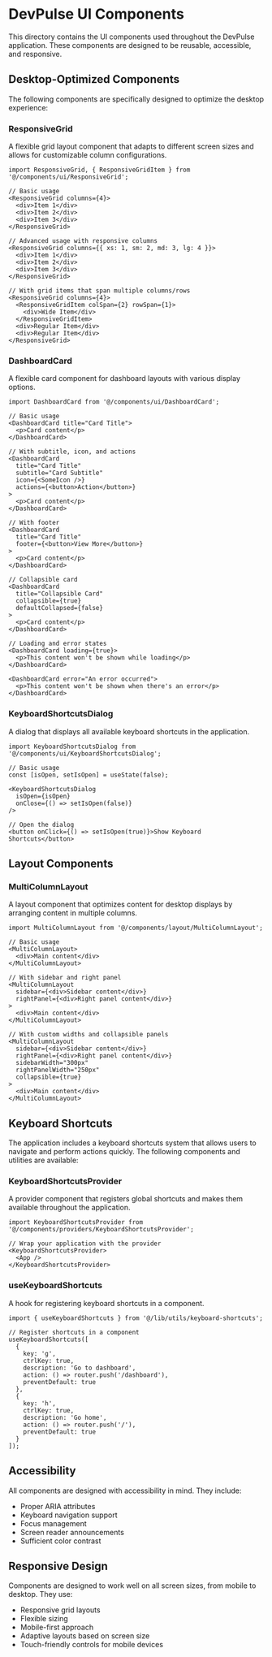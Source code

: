 # DevPulse UI Components

This directory contains the UI components used throughout the DevPulse application. These components are designed to be reusable, accessible, and responsive.

## Desktop-Optimized Components

The following components are specifically designed to optimize the desktop experience:

### ResponsiveGrid

A flexible grid layout component that adapts to different screen sizes and allows for customizable column configurations.

```tsx
import ResponsiveGrid, { ResponsiveGridItem } from '@/components/ui/ResponsiveGrid';

// Basic usage
<ResponsiveGrid columns={4}>
  <div>Item 1</div>
  <div>Item 2</div>
  <div>Item 3</div>
</ResponsiveGrid>

// Advanced usage with responsive columns
<ResponsiveGrid columns={{ xs: 1, sm: 2, md: 3, lg: 4 }}>
  <div>Item 1</div>
  <div>Item 2</div>
  <div>Item 3</div>
</ResponsiveGrid>

// With grid items that span multiple columns/rows
<ResponsiveGrid columns={4}>
  <ResponsiveGridItem colSpan={2} rowSpan={1}>
    <div>Wide Item</div>
  </ResponsiveGridItem>
  <div>Regular Item</div>
  <div>Regular Item</div>
</ResponsiveGrid>
```

### DashboardCard

A flexible card component for dashboard layouts with various display options.

```tsx
import DashboardCard from '@/components/ui/DashboardCard';

// Basic usage
<DashboardCard title="Card Title">
  <p>Card content</p>
</DashboardCard>

// With subtitle, icon, and actions
<DashboardCard 
  title="Card Title" 
  subtitle="Card Subtitle"
  icon={<SomeIcon />}
  actions={<button>Action</button>}
>
  <p>Card content</p>
</DashboardCard>

// With footer
<DashboardCard 
  title="Card Title"
  footer={<button>View More</button>}
>
  <p>Card content</p>
</DashboardCard>

// Collapsible card
<DashboardCard 
  title="Collapsible Card"
  collapsible={true}
  defaultCollapsed={false}
>
  <p>Card content</p>
</DashboardCard>

// Loading and error states
<DashboardCard loading={true}>
  <p>This content won't be shown while loading</p>
</DashboardCard>

<DashboardCard error="An error occurred">
  <p>This content won't be shown when there's an error</p>
</DashboardCard>
```

### KeyboardShortcutsDialog

A dialog that displays all available keyboard shortcuts in the application.

```tsx
import KeyboardShortcutsDialog from '@/components/ui/KeyboardShortcutsDialog';

// Basic usage
const [isOpen, setIsOpen] = useState(false);

<KeyboardShortcutsDialog 
  isOpen={isOpen} 
  onClose={() => setIsOpen(false)} 
/>

// Open the dialog
<button onClick={() => setIsOpen(true)}>Show Keyboard Shortcuts</button>
```

## Layout Components

### MultiColumnLayout

A layout component that optimizes content for desktop displays by arranging content in multiple columns.

```tsx
import MultiColumnLayout from '@/components/layout/MultiColumnLayout';

// Basic usage
<MultiColumnLayout>
  <div>Main content</div>
</MultiColumnLayout>

// With sidebar and right panel
<MultiColumnLayout
  sidebar={<div>Sidebar content</div>}
  rightPanel={<div>Right panel content</div>}
>
  <div>Main content</div>
</MultiColumnLayout>

// With custom widths and collapsible panels
<MultiColumnLayout
  sidebar={<div>Sidebar content</div>}
  rightPanel={<div>Right panel content</div>}
  sidebarWidth="300px"
  rightPanelWidth="250px"
  collapsible={true}
>
  <div>Main content</div>
</MultiColumnLayout>
```

## Keyboard Shortcuts

The application includes a keyboard shortcuts system that allows users to navigate and perform actions quickly. The following components and utilities are available:

### KeyboardShortcutsProvider

A provider component that registers global shortcuts and makes them available throughout the application.

```tsx
import KeyboardShortcutsProvider from '@/components/providers/KeyboardShortcutsProvider';

// Wrap your application with the provider
<KeyboardShortcutsProvider>
  <App />
</KeyboardShortcutsProvider>
```

### useKeyboardShortcuts

A hook for registering keyboard shortcuts in a component.

```tsx
import { useKeyboardShortcuts } from '@/lib/utils/keyboard-shortcuts';

// Register shortcuts in a component
useKeyboardShortcuts([
  {
    key: 'g',
    ctrlKey: true,
    description: 'Go to dashboard',
    action: () => router.push('/dashboard'),
    preventDefault: true
  },
  {
    key: 'h',
    ctrlKey: true,
    description: 'Go home',
    action: () => router.push('/'),
    preventDefault: true
  }
]);
```

## Accessibility

All components are designed with accessibility in mind. They include:

- Proper ARIA attributes
- Keyboard navigation support
- Focus management
- Screen reader announcements
- Sufficient color contrast

## Responsive Design

Components are designed to work well on all screen sizes, from mobile to desktop. They use:

- Responsive grid layouts
- Flexible sizing
- Mobile-first approach
- Adaptive layouts based on screen size
- Touch-friendly controls for mobile devices